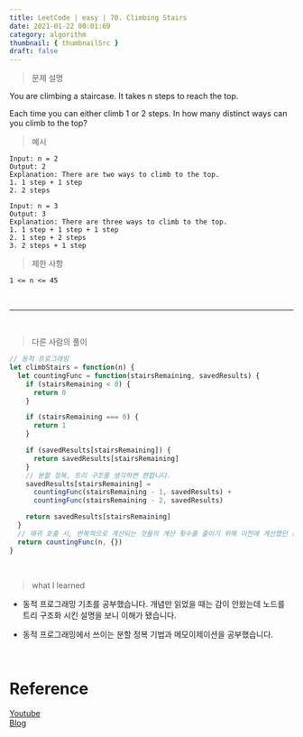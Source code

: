 ```yaml
---
title: LeetCode | easy | 70. Climbing Stairs
date: 2021-01-22 00:01:69
category: algorithm
thumbnail: { thumbnailSrc }
draft: false
---
```


> 문제 설명

You are climbing a staircase. It takes n steps to reach the top.

Each time you can either climb 1 or 2 steps. In how many distinct ways can you climb to the top?

> 예시

```
Input: n = 2
Output: 2
Explanation: There are two ways to climb to the top.
1. 1 step + 1 step
2. 2 steps
```

```
Input: n = 3
Output: 3
Explanation: There are three ways to climb to the top.
1. 1 step + 1 step + 1 step
2. 1 step + 2 steps
3. 2 steps + 1 step
```

> 제한 사항

```
1 <= n <= 45
```

<br>

---

<br>

> 다른 사람의 풀이

```js
// 동적 프로그래밍
let climbStairs = function(n) {
  let countingFunc = function(stairsRemaining, savedResults) {
    if (stairsRemaining < 0) {
      return 0
    }

    if (stairsRemaining === 0) {
      return 1
    }

    if (savedResults[stairsRemaining]) {
      return savedResults[stairsRemaining]
    }
    // 분할 정복, 트리 구조를 생각하면 편합니다.
    savedResults[stairsRemaining] =
      countingFunc(stairsRemaining - 1, savedResults) +
      countingFunc(stairsRemaining - 2, savedResults)

    return savedResults[stairsRemaining]
  }
  // 재귀 호출 시, 반복적으로 계산되는 것들의 계산 횟수를 줄이기 위해 이전에 계산했던 값을 저장해두고 나중에 재사용합니다.
  return countingFunc(n, {})
}
```

<br>

> what I learned

- 동적 프로그래밍 기초를 공부했습니다.
  개념만 읽었을 때는 감이 안왔는데 노드를 트리 구조화 시킨 설명을 보니 이해가 됐습니다.

- 동적 프로그래밍에서 쓰이는 분할 정복 기법과 메모이제이션을 공부했습니다.

<br>

# Reference

[Youtube](https://www.youtube.com/watch?v=UyDyc6yV1iQ) <br>
[Blog](https://www.zerocho.com/category/Algorithm/post/584b979a580277001862f182)
